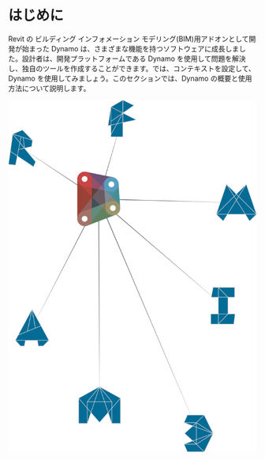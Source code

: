 

# はじめに

Revit の ビルディング インフォメーション モデリング(BIM)用アドオンとして開発が始まった Dynamo は、さまざまな機能を持つソフトウェアに成長しました。設計者は、開発プラットフォームである Dynamo を使用して問題を解決し、独自のツールを作成することができます。では、コンテキストを設定して、Dynamo を使用してみましょう。このセクションでは、Dynamo の概要と使用方法について説明します。

![Dynamo エコシステム](images/1/1-cover.jpg)

